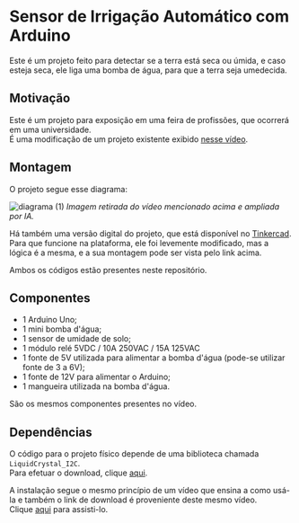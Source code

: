 # Sensor de Irrigação Automático com Arduino

Este é um projeto feito para detectar se a terra está seca ou úmida, e caso esteja seca, ele liga uma bomba de água, para que a terra seja umedecida.

## Motivação

Este é um projeto para exposição em uma feira de profissões, que ocorrerá em uma universidade. <br />
É uma modificação de um projeto existente exibido [nesse vídeo](https://www.youtube.com/watch?v=FGrN8tdAhi8&ab_channel=BitaBit).

## Montagem

O projeto segue esse diagrama:

![diagrama (1)](https://github.com/user-attachments/assets/0463aefc-6eb8-4e24-a52c-05cde3f00ff9)
_Imagem retirada do vídeo mencionado acima e ampliada por IA._

Há também uma versão digital do projeto, que está disponível no [Tinkercad](https://www.tinkercad.com/things/anHxaQcpELA-sensor-de-irrigacao-com-arduino?sharecode=bJ9AgxZBshagl_tVICUKlEz-WTN8zEfuQCzmTHjHydY). <br />
Para que funcione na plataforma, ele foi levemente modificado, mas a lógica é a mesma, e a sua montagem pode ser vista pelo link acima.

Ambos os códigos estão presentes neste repositório.

## Componentes

- 1 Arduino Uno;
- 1 mini bomba d'água;
- 1 sensor de umidade de solo;
- 1 módulo relé 5VDC / 10A 250VAC / 15A 125VAC
- 1 fonte de 5V utilizada para alimentar a bomba d'água (pode-se utilizar fonte de 3 a 6V);
- 1 fonte de 12V para alimentar o Arduino;
- 1 mangueira utilizada na bomba d'água.

São os mesmos componentes presentes no vídeo.

## Dependências

O código para o projeto físico depende de uma biblioteca chamada `LiquidCrystal_I2C`. <br />
Para efetuar o download, clique [aqui](https://drive.google.com/file/d/1bSa5tyCN3MOfJj4zkT1RD-bnLCxr6tFv/view).

A instalação segue o mesmo princípio de um vídeo que ensina a como usá-la e também o link de download é proveniente deste mesmo vídeo. <br />
Clique [aqui](https://www.youtube.com/watch?v=5OSPk5oHhVM&ab_channel=BrincandocomIdeias) para assisti-lo.
